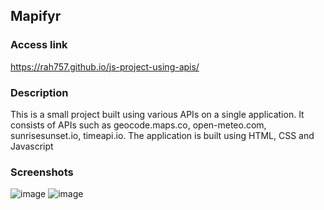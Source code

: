 ## Mapifyr 
### Access link
https://rah757.github.io/js-project-using-apis/
### Description
This is a small project built using various APIs on a single application. 
It consists of APIs such as geocode.maps.co, open-meteo.com, sunrisesunset.io, timeapi.io.
The application is built using HTML, CSS and Javascript

### Screenshots
![image](https://github.com/rah757/js-project-using-apis/assets/69799424/15a0fe0e-e50d-458f-9192-57899e01cf2b)
![image](https://github.com/rah757/js-project-using-apis/assets/69799424/2214d531-f944-4090-903a-0c1661bcd7e8)

